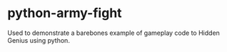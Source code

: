 # python-army-fight
Used to demonstrate a barebones example of gameplay code to Hidden Genius using python. 

